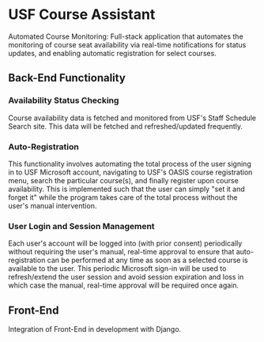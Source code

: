 # USF Course Assistant
				                
Automated Course Monitoring: Full-stack application that automates the monitoring of course seat availability via real-time notifications for status updates, and enabling automatic registration for select courses.

## Back-End Functionality

### Availability Status Checking
Course availability data is fetched and monitored from USF's Staff Schedule Search site. This data will be fetched and refreshed/updated frequently.

### Auto-Registration
This functionality involves automating the total process of the user signing in to USF Microsoft account, navigating to USF's OASIS course registration menu, search the particular course(s), and finally register upon course availability. This is implemented such that the user can simply "set it and forget it" while the program takes care of the total process without the user's manual intervention.

### User Login and Session Management
Each user's account will be logged into (with prior consent) periodically without requiring the user's manual, real-time approval to ensure that auto-registration can be performed at any time as soon as a selected course is available to the user. This periodic Microsoft sign-in will be used to refresh/extend the user session and avoid session expiration and loss in which case the manual, real-time approval will be required once again.

## Front-End
Integration of Front-End in development with Django.
